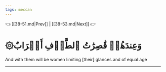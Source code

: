 ```yaml
---
tags: meccan
---
```


👈 [[38-51.md|Prev]] | [[38-53.md|Next]] 👉

# ۞وَعِندَهُمۡ قَٰصِرَٰتُ ٱلطَّرۡفِ أَتۡرَابٌ

And with them will be women limiting [their] glances and of equal age

---

